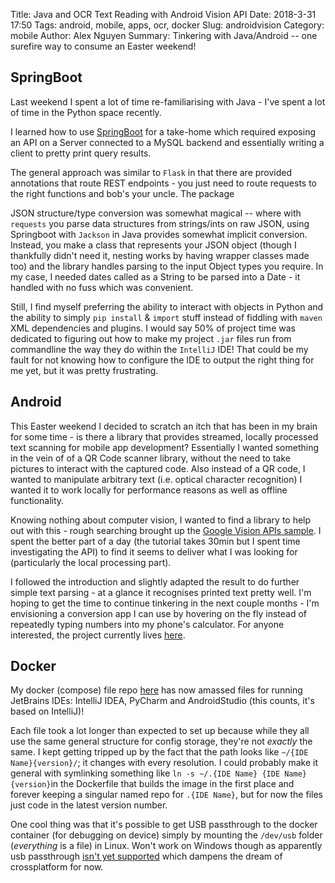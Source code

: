 Title: Java and OCR Text Reading with Android Vision API
Date: 2018-3-31 17:50
Tags: android, mobile, apps, ocr, docker
Slug: androidvision
Category: mobile
Author: Alex Nguyen
Summary: Tinkering with Java/Android -- one surefire way to consume an Easter weekend!


## SpringBoot
Last weekend I spent a lot of time re-familiarising with Java - I've spent a lot of time in the Python space recently. 

I learned how to use [SpringBoot](https://projects.spring.io/spring-boot/) for a take-home which required exposing an API on a Server connected to a MySQL backend and essentially writing a client to pretty print query results.

The general approach was similar to `Flask` in that there are provided annotations that route REST endpoints - you just need to route requests to the right functions and bob's your uncle. The package 

JSON structure/type conversion was somewhat magical -- where with `requests` you parse data structures from strings/ints on raw JSON, using Springboot with `Jackson` in Java provides somewhat implicit conversion. Instead, you make a class that represents your JSON object (though I thankfully didn't need it, nesting works by having wrapper classes made too) and the library handles parsing to the input Object types you require. In my case, I needed dates called as a String to be parsed into a Date - it handled with no fuss which was convenient.

Still, I find myself preferring the ability to interact with objects in Python and the ability to simply `pip install` & `import` stuff instead of fiddling with `maven` XML dependencies and plugins. I would say 50% of project time was dedicated to figuring out how to make my project `.jar` files run from commandline the way they do within the `IntelliJ` IDE!
That could be my fault for not knowing how to configure the IDE to output the right thing for me yet, but it was pretty frustrating.

## Android
This Easter weekend I decided to scratch an itch that has been in my brain for some time - is there a library that provides streamed, locally processed text scanning for mobile app development? Essentially I wanted something in the vein of of a QR Code scanner library, without the need to take pictures to interact with the captured code. Also instead of a QR code, I wanted to manipulate arbitrary text (i.e. optical character recognition) I wanted it to work locally for performance reasons as well as offline functionality. 

Knowing nothing about computer vision, I wanted to find a library to help out with this - rough searching brought up the [Google Vision APIs sample](https://codelabs.developers.google.com/codelabs/mobile-vision-ocr/). I spent the better part of a day (the tutorial takes 30min but I spent time investigating the API) to find it seems to deliver what I was looking for (particularly the local processing part).

I followed the introduction and slightly adapted the result to do further simple text parsing - at a glance it recognises printed text pretty well. I'm hoping to get the time to continue tinkering in the next couple months - I'm envisioning a conversion app I can use by hovering on the fly instead of repeatedly typing numbers into my phone's calculator. For anyone interested, the project currently lives [here](https://github.com/AlexN34/ocrconverter).

## Docker 
My docker (compose) file repo [here](https://github.com/AlexN34/dockerfiles) has now amassed files for running JetBrains IDEs: IntelliJ IDEA, PyCharm and AndroidStudio (this counts, it's based on IntelliJ)! 

Each file took a lot longer than expected to set up because while they all use the same general structure for config storage, they're not *exactly* the same. I kept getting tripped up by the fact that the path looks like `~/{IDE Name}{version}/`; it changes with every resolution. I could probably make it general with symlinking something like `ln -s ~/.{IDE Name} {IDE Name}{version}`in the Dockerfile that builds the image in the first place and forever keeping a singular named repo for `.{IDE Name}`, but for now the files just code in the latest version number. 

One cool thing was that it's possible to get USB passthrough to the docker container (for debugging on device) simply by mounting the `/dev/usb` folder (*everything* is a file) in Linux. Won't work on Windows though as apparently usb passthrough [isn't yet supported](https://forums.docker.com/t/docker-for-windows-usb-support/38693/2) which dampens the dream of crossplatform for now.
